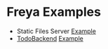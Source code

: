 # Freya Examples

* Static Files Server [Example](https://github.com/freya-fs/freya.examples/tree/master/StaticFileServer)
* [TodoBackend](http://todobackend.com/) [Example](https://github.com/freya-fs/freya.examples/tree/master/TodoBackend)

